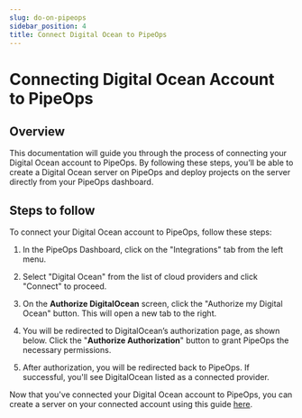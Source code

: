 ```yaml
---
slug: do-on-pipeops
sidebar_position: 4
title: Connect Digital Ocean to PipeOps
---
```


# Connecting Digital Ocean Account to PipeOps

## Overview

This documentation will guide you through the process of connecting your Digital Ocean account to PipeOps. By following these steps, you’ll be able to create a Digital Ocean server on PipeOps and deploy projects on the server directly from your PipeOps dashboard.

## Steps to follow

To connect your Digital Ocean account to PipeOps, follow these steps:

1. In the PipeOps Dashboard, click on the "Integrations" tab from the left menu.

2. Select "Digital Ocean" from the list of cloud providers and click "Connect" to proceed. 

3. On the **Authorize DigitalOcean** screen, click the "Authorize my Digital Ocean" button. This will open a new tab to the right.

4. You will be redirected to DigitalOcean’s authorization page, as shown below. Click the "**Authorize Authorization**" button to grant PipeOps the necessary permissions.

5. After authorization, you will be redirected back to PipeOps. If successful, you'll see DigitalOcean listed as a connected provider.


Now that you've connected your Digital Ocean account to PipeOps, you can create a server on your connected account using this guide [here](/docs/servers/server-provisioning).